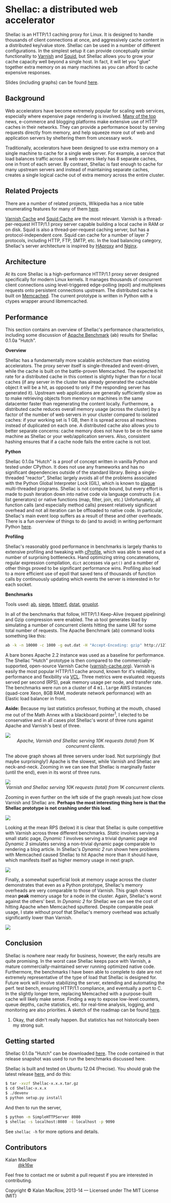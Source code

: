 # Shellac: a distributed web accelerator

Shellac is an HTTP/1.1 caching proxy for Linux. It is designed to handle thousands of client connections at once, and aggressively cache content in a distributed key/value store. Shellac can be used in a number of different configurations. In the simplest setup it can provide conceptually similar functionality to <a href="https://www.varnish-cache.org">Varnish</a> and <a href="http://www.squid-cache.org">Squid</a>, but Shellac allows you to grow your cache capacity well beyond a single host. In fact, it will let you "glue" together extra memory on as many machines as you can afford to cache expensive responses. 

<!-- todo link to slidedeck instead -->
Slides (including graphs) can be found <a href="https://speakerdeck.com/kmacrow/shellac-a-distributed-web-accelerator">here</a>.

## Background

Web accelerators have become extremely popular for scaling web services, especially where expensive page rendering is involved. <a href="http://royal.pingdom.com/2012/07/11/how-popular-is-varnish/">Many of the top</a> news, e-commerce and blogging platforms make extensive use of HTTP caches in their networks. They can provide a performance boost by serving requests directly from memory, and help squeeze more out of web and application servers by sheltering them from uncessary work. 

Traditionally, accelerators have been designed to use extra memory on a single machine to cache for a single web server. For example, a service that load balances traffic across 8 web servers likely has 8 separate caches, one in front of each server. By contrast, Shellac is fast enough to cache for many upstream servers and instead of maintaining separate caches, creates a single logical cache out of extra memory across the entire cluster.  

## Related Projects

There are a number of related projects, Wikipedia has a nice table enumerating features for many of them <a href="http://en.wikipedia.org/wiki/Web_accelerator#Comparison_2">here</a>.

<a href="http://varnish-cache.org">Varnish Cache</a> and <a href="http://www.squid-cache.org">Squid Cache</a> are the most relevant. Varnish is a thread-per-request HTTP/1.1 proxy server capable building a local cache in RAM or on disk. Squid is also a thread-per-request caching server, but has a protocol-independent core. Squid can cache for a number of layer 7 protocols, including HTTP, FTP, SMTP, etc. In the load balancing category, Shellac's server architecture is inspired by <a href="http://haproxy.1wt.eu">HAproxy</a> and <a href="http://nginx.com">Nginx</a>.

## Architecture

At its core Shellac is a high-performance HTTP/1.1 proxy server designed specifically for modern Linux kernels. It manages thousands of concurrent client connections using level-triggered edge-polling (epoll) and multiplexes requests onto persistent connections upstream. The distributed cache is built on <a href="http://memcached.org">Memcached</a>. The current prototype is written in Python with a ctypes wrapper around libmemcached.

## Performance

This section contains an overview of Shellac's performance characteristics, including some discussion of <a href="http://httpd.apache.org/docs/2.2/programs/ab.html">Apache Benchmark</a> (ab) results for Shellac 0.1.0a "Hutch". 

<b>Overview</b>

Shellac has a fundamentally more scalable architecture than existing accelerators. The proxy server itself is single-threaded and event-driven, while the cache is built on the battle-proven Memcached. The expected hit rate for a distributed cache in this context is slightly higher than for <i>n</i> local caches (if any server in the cluster has already generated the cacheable object it will be a hit, as opposed to only if the responding server has generated it). Upstream web applications are generally sufficiently slow as to make retrieving objects from memory on machines in the same datacenter faster than regenerating the content locally. Furthermore, a distributed cache reduces overall memory usage (across the cluster) by a factor of the number of web servers in your cluster compared to isolated caches: if your working set is 1 GB, then it is spread across all machines instead of duplicated on each one. A distributed cache also allows you to better separate concerns: cache memory does not have to be on the same machine as Shellac or your web/application servers. Also, consistent hashing ensures that if a cache node fails the entire cache is not lost. 

<b>Python</b>

Shellac 0.1.0a "Hutch" is a proof of concept written in vanilla Python and tested under CPython. It does not use any frameworks and has no significant dependencies outside of the standard library. Being a single-threaded "reactor", Shellac largely avoids all of the problems associated with the Python Global Interpreter Lock (GIL), which is known to <a href="http://www.dabeaz.com/python/GIL.pdf">plague</a> multi-threaded programs. Shellac is not compute bound, but every effort is made to push iteration down into native code via language constructs (i.e. list generators) or native functions (map, filter, join, etc.) Unfortunately, all function calls (and especially method calls) present relatively significant overhead and not all iteration can be offloaded to native code. In particular, Shellac's main event loop suffers as a result of these and other overheads. There is a fun overview of things to do (and to avoid) in writing performant Python <a href="https://wiki.python.org/moin/PythonSpeed/PerformanceTips">here</a>.  

<b>Profiling</b>

Shellac's reasonably good performance in benchmarks is largely thanks to extensive profiling and tweaking with <a href="http://docs.python.org/2/library/profile.html#module-cProfile">cProfile</a>, which was able to weed out a number of surprising bottlenecks. Hand optimizing string concatenations, regular expression compilation, <code>dict</code> accesses via <code>get()</code> and a number of other things proved to be significant performance wins. Profiling also lead to a more efficient use of epoll that saved tens of thousands of function calls by continuously updating which events the server is interested in for each socket.   

<b>Benchmarks</b>

Tools used: <a href="http://httpd.apache.org/docs/2.2/programs/ab.html">ab</a>, <a href="http://www.joedog.org/siege-home/">siege</a>, <a href="http://www.hpl.hp.com/research/linux/httperf/">httperf</a>, <a href="http://dag.wiee.rs/home-made/dstat/">dstat</a>, <a href="http://www.gnuplot.info">gnuplot</a>.

In all of the benchmarks that follow, HTTP/1.1 Keep-Alive (request pipelining) and Gzip compression were enabled. The <code>ab</code> tool generates load by simulating a number of concurrent clients hitting the same URI for some total number of requests. The Apache Benchmark (ab) command looks something like this:

```bash
ab -k -n 10000 -c 1000 -g out.dat -H "Accept-Encoding: gzip" http://127.0.0.1/page.php
```
A bare bones Apache 2.2 instance was used as a baseline for performance. The Shellac "Hutch" prototype is then compared to the commercially-supported, open-source Varnish Cache (<a href="http://varnish-cache.org">varnish-cache.org</a>). Varnish is easily the most popular HTTP/1.1 cache around, known for it's reliability, performance and flexibility via <a href="https://www.varnish-cache.org/trac/wiki/VCL">VCL</a>. Three metrics were evaluated: requests served per second (RPS), peak memory usage per node, and transfer rate. The benchmarks were run on a cluster of 4 <tt>m1.large</tt> AWS instances (quad-core Xeon, 8GB RAM, moderate network performance) with an Elastic load balancer in front. 

<b>Aside:</b> Because my last statistics professor, frothing at the mouth, chased me out of the Math Annex with a blackboard pointer<sup>1</sup>, I elected to be conservative and in all cases plot Shellac's worst of three runs against Apache and Varnish's best of three.  

<img src="https://dl.dropboxusercontent.com/u/55111805/ab.png" />
<div align="center">
<i>Apache, Varnish and Shellac serving 10K requests (total) from 1K concurrent clients.</i>
</div>

The above graph shows all three servers under load. Not surprisingly (but maybe surprisingly!) Apache is the slowest, while Varnish and Shellac are neck-and-neck. Zooming in we can see that Shellac is marginally faster (until the end), even in its worst of three runs.

<img src="https://dl.dropboxusercontent.com/u/55111805/ab-2.png" />
<div align="center">
<i>Varnish and Shellac serving 10K requests (total) from 1K concurrent clients.</i>
</div> 

Zooming in even further on the left side of the graph reveals just how close Varnish and Shellac are. <b>Perhaps the most interesting thing here is that the Shellac prototype is not crashing under this load</b>. 

<img src="https://dl.dropboxusercontent.com/u/55111805/ab-3.png" />

Looking at the mean RPS (below) it is clear that Shellac is quite competitive with Varnish across three different benchmarks. <i>Static</i> involves serving a small static page, <i>Dynamic 1</i> involves serving a trivial dynamic page and <i>Dynamic 3</i> simulates serving a non-trivial dynamic page comparable to rendering a blog article. In Shellac's <i>Dynamic 2</i> run shown here problems with Memcached caused Shellac to hit Apache more than it should have, which manifests itself as higher memory usage in next graph. 

<img src="https://dl.dropboxusercontent.com/u/55111805/rps.png" /> 

Finally, a somewhat superficial look at memory usage across the cluster demonstrates that even as a Python prototype, Shellac's memory overheads are very comparable to those of Varnish. This graph shows mean <b>peak</b> memory usage for a node in the cluster. Again, Shellac's worst against the others' best. In <i>Dynamic 2</i> for Shellac we can see the cost of hitting Apache when Memcached sputtered. Despite comparable peak usage, I state without proof that Shellac's memory overhead was actually significantly lower than Varnish.

<img src="https://dl.dropboxusercontent.com/u/55111805/mem.png" />  

## Conclusion

Shellac is nowhere near ready for business, however, the early results are quite promising. In the worst case Shellac keeps pace with Varnish, a mature commercially-maintained server running optimized native code. Furthermore, the benchmarks I have been able to complete to date are not extremely representative of the type of load that Shellac is designed for. Future work will involve stabilizing the server, extending and automating the perf. test bench, ensuring HTTP/1.1 compliance, and eventually a port to C. In the slightly longer term, replacing Memcached with a purpose-built cache will likely make sense. Finding a way to expose low-level counters, queue depths, cache statistics, etc. for real-time analysis, logging, and monitoring are also priorities. A sketch of the roadmap can be found <a href="https://github.com/kmacrow/Shellac/issues/milestones">here</a>.

1. Okay, that didn't really happen. But statistics has not historically been my strong suit.

## Getting started

Shellac 0.1.0a "Hutch" can be downloaded <a href="https://github.com/kmacrow/Shellac/releases">here</a>. The code contained in that release snapshot was used to run the benchmarks discussed here.

Shellac is built and tested on Ubuntu 12.04 (Precise). You should grab the latest release <a href="https://github.com/kmacrow/Shellac/releases">here</a>, and do this:

```bash
$ tar -xvzf Shellac-x.x.x.tar.gz
$ cd Shellac-x.x.x
$ ./devenv
$ python setup.py install
```
And then to run the server,

```bash
$ python -m SimpleHTTPServer 8080
$ shellac -s localhost:8080 -c localhost -p 9090
```
See <code>shellac -h</code> for more options and details.

## Contributors

<dl>
	<dt>Kalan MacRow</dt>
	<dd><a href="#">@k16w</a></dd>
</dl>

Feel free to contact me or submit a pull request if you are interested in contributing. 

Copyright &copy; Kalan MacRow, 2013-14 &mdash; Licensed under The MIT License (MIT)




